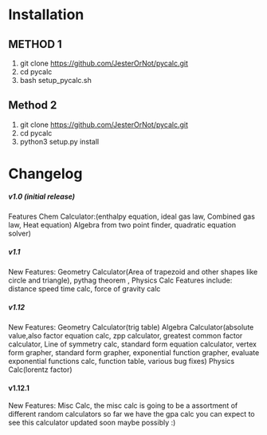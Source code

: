 # Installation #

## METHOD 1 ##
1. git clone https://github.com/JesterOrNot/pycalc.git
2. cd pycalc
4. bash setup_pycalc.sh

## Method 2 ##
1. git clone https://github.com/JesterOrNot/pycalc.git
2. cd pycalc
3. python3 setup.py install

# Changelog #

##### v1.0 (initial release) #####
Features Chem Calculator:(enthalpy equation, ideal gas law, Combined gas law, Heat equation) Algebra from two point finder, quadratic equation solver)

##### v1.1 #####
New Features: Geometry Calculator(Area of trapezoid and other shapes like circle and triangle), pythag theorem ,  Physics Calc Features include: distance speed time calc, force of gravity calc

##### v1.12 #####
New Features: Geometry Calculator(trig table) Algebra Calculator(absolute value,also
factor equation calc, zpp calculator, greatest common factor calculator, Line of symmetry calc, standard form equation calculator, vertex form grapher, standard form grapher, exponential function grapher, evaluate exponential functions calc, function table, various bug fixes) Physics Calc(lorentz factor)

#### v1.12.1 ####
New Features: Misc Calc, the misc calc is going to be a assortment of different random calculators so far we have the gpa calc you can expect to see this calculator updated soon maybe possibly :)
